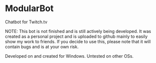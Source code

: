 # ModularBot
Chatbot for Twitch.tv

NOTE: This bot is not finished and is still actively being developed. It was created as a personal project and is uploaded to github mainly to easily show my work to friends.
If you decide to use this, please note that it will contain bugs and is at your own risk.

Developed on and created for Windows. Untested on other OSs.